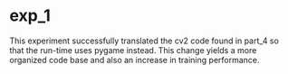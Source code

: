 # exp_1

This experiment successfully translated the cv2 code found in part_4 so that the run-time uses pygame instead. This change yields a more organized code base and also an increase in training performance.